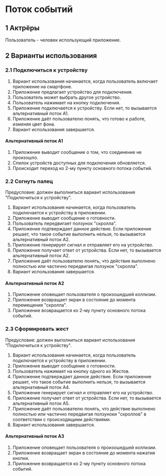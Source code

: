 # Поток событий
## 1 Актрёры
Пользователь - человек использующий приложение.
## 2 Варианты использования
### 2.1 Подключиться к устройству 

1. Вариант использования начинается, когда пользователь включает приложение на смартфоне.
2. Приложение предлагает устройство для подключения.
3. Пользователь может выбрать другое устройство.
4. Пользователь нажимает на кнопку подключения.
5. Приложение подключается к устройству. Если нет, то вызывается альтернативный поток А1.
6. Приложение даёт пользователю понять, что готово к работе, изменяя цвет фона.
8. Вариант использования завершается.

#### Альтернативный поток А1

1. Приложение выводит сообщение о том, что соединение не произошло.
2. Спилок устройств доступных для подключения обновляется.
3. Происходит переход ко 2-му пункту основного потока событий.

### 2.2 Согнуть палец
Предусловие: должен выполниться вариант использования "Подключиться к устройству".

1. Вариант использования начинается, когда пользователь подключается к устройству в приложении.
2. Приложение выводит сообщение о готовности.
3. Пользователь передвигает ползунок "скролла".
4. Приложение подтверждает данное действие. Если приложение решает, что такое событие выполнить нельзя, то вызывается альтернативный поток А2.
5. Приложение генерирует сигнал и отправляет его на устройство.
6. Приложение получает ответ от устройства. Если нет, то вызывается альтернативный поток А2.
7. Приложение даёт пользователю понять, что действие выполнено полностью или частично передвигая ползунок "скролла".
8. Вариант использования завершается.

#### Альтернативный поток А2 

1. Приложение оповещает пользователя о произошедшей коллизии.
2. Приложение возвращает экран в состояние до момента перемещения "скролла".
3. Приложение возвращается ко 2-му пункту основного потока событий.

### 2.3 Сформировать жест
Предусловие: должен выполниться вариант использования "Подключиться к устройству".

1. Вариант использования начинается, когда пользователь подключается к устройству в приложении.
2. Приложение выводит сообщение о готовности.
3. Пользователь нажимает на кнопку одного из Жестов.
4. Приложение подтверждает данное действие. Если приложение решает, что такое событие выполнить нельзя, то вызывается альтернативный поток А4.
5. Приложение генерирует сигнал и отправляет его на устройство.
6. Приложение получает ответ от устройства. Если нет, то вызывается альтернативный поток А5.
7. Приложение даёт пользователю понять, что действие выполнено полностью или частично передвигая ползуноки "скроллов" в соответствии с происходящими действиями.
8. Вариант использования завершается.

#### Альтернативный поток А3

1. Приложение оповещает пользователя о произошедшей коллизии.
2. Приложение возвращает экран в состояние до момента нажатия кнопки.
3. Приложение возвращается ко 2-му пункту основного потока событий.
